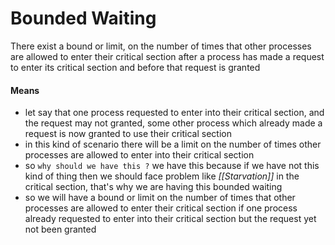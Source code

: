 # Bounded Waiting
There exist a bound or limit, on the number of times that other processes are allowed to enter their critical section after a process has made a request to enter its critical section and before that request is granted

#### Means
- let say that one process requested to enter into their critical section, and the request may not granted, some other process which already made a request is now granted to use their critical section
- in this kind of scenario there will be a limit on the number of times other processes are allowed to enter into their critical section
- so `why should we have this ?` we have this because if we have not this kind of thing then we should face problem like _[[Starvation]]_ in the critical section, that's why we are having this bounded waiting
- so we will have a bound or limit on the number of times that other processes are allowed to enter their critical section if one process already requested to enter into their critical section but the request yet not been granted